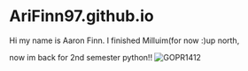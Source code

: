 # AriFinn97.github.io

Hi my name is Aaron Finn.
I finished  Milluim(for now :)up north, 

now im back for 2nd semester python!!
 ![GOPR1412](https://github.com/user-attachments/assets/473969f6-fdd9-42f2-9f39-4600109df80e)

